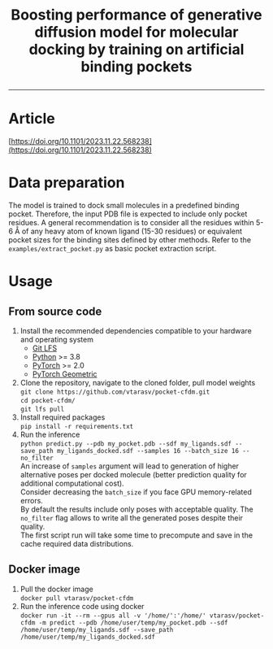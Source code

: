 <h1 align="center">
<p> Boosting performance of generative diffusion model for molecular docking by training on artificial binding pockets</h1>

 ---
# Article
[https://doi.org/10.1101/2023.11.22.568238](https://doi.org/10.1101/2023.11.22.568238)
# Data preparation
The model is trained to dock small molecules in a predefined binding pocket. 
Therefore, the input PDB file is expected to include only pocket residues.
A general recommendation is to consider all the residues within 5-6 Å of any heavy atom of known ligand (15-30 residues) 
or equivalent pocket sizes for the binding sites defined by other methods. Refer to the `examples/extract_pocket.py` as basic pocket extraction script.
# Usage
## From source code
1. Install the recommended dependencies compatible to your hardware and operating system <br />
   - [Git LFS](https://git-lfs.com/) <br />
   - [Python](https://www.python.org/) >= 3.8 <br />
   - [PyTorch](https://pytorch.org/) >= 2.0 <br />
   - [PyTorch Geometric](https://pytorch-geometric.readthedocs.io/en/latest/) <br />
2. Clone the repository, navigate to the cloned folder, pull model weights <br />
`git clone https://github.com/vtarasv/pocket-cfdm.git` <br />
`cd pocket-cfdm/` <br />
`git lfs pull` <br />
3. Install required packages <br />
`pip install -r requirements.txt` <br />
4. Run the inference <br />
`python predict.py --pdb my_pocket.pdb --sdf my_ligands.sdf --save_path my_ligands_docked.sdf --samples 16 --batch_size 16 --no_filter` <br />
An increase of `samples` argument will lead to generation of higher alternative poses per docked molecule (better prediction quality for additional computational cost). <br />
Consider decreasing the `batch_size` if you face GPU memory-related errors. <br />
By default the results include only poses with acceptable quality. The `no_filter` flag allows to write all the generated poses despite their quality. <br />
The first script run will take some time to precompute and save in the cache required data distributions.  
## Docker image
1. Pull the docker image <br />
`docker pull vtarasv/pocket-cfdm`
2. Run the inference code using docker <br />
`docker run -it --rm --gpus all -v '/home/':'/home/' vtarasv/pocket-cfdm -m predict --pdb /home/user/temp/my_pocket.pdb --sdf /home/user/temp/my_ligands.sdf --save_path /home/user/temp/my_ligands_docked.sdf` <br />